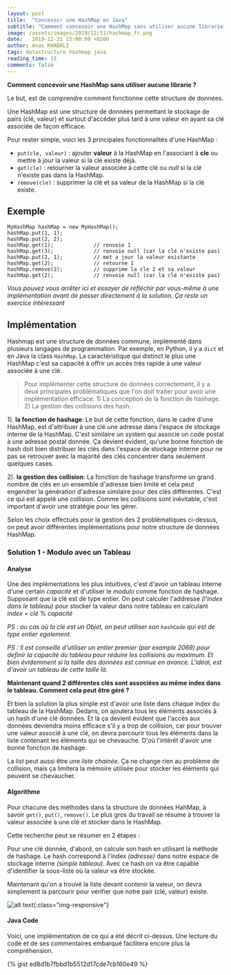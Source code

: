 ```yaml
---
layout: post
title:  "Concevoir une HashMap en Java"
subtitle: "Comment concevoir une HashMap sans utiliser aucune librarie ?"
image: /assets/images/2019/12/31/hashmap_fr.png
date:   2019-12-31 15:00:00 +0200
author: Anas KHABALI
tags: datastructure hashmap java
reading_time: 15
comments: false
---
```

**Comment concevoir une HashMap sans utiliser aucune librarie ?** 

Le but, est de comprendre comment fonctionne cette structure de données. 

Une HashMap est une structure de données permettant le stockage de pairs (clé, valeur) et surtout d'accéder plus tard à une valeur en ayant sa clé associée de façon efficace.

Pour rester simple, voici les 3 principales fonctionnalités d'une HashMap :
- `put(cle, valeur)` : ajouter **valeur** à la HashMap en l'associant à **cle** ou mettre à jour la valeur si la clé existe déjà.  
- `get(cle)` : retourner la valeur associée à cette clé ou _null_ si la clé n'existe pas dans la HashMap.
- `remove(cle)` : supprimer la clé et sa valeur de la HashMap si la clé existe.

## Exemple

````
MyHashMap hashMap = new MyHashMap();
hashMap.put(1, 1);          
hashMap.put(2, 2);         
hashMap.get(1);             // renvoie 1
hashMap.get(3);             // renvoie null (car la clé n'existe pas)
hashMap.put(2, 1);          // met a jour la valeur existante
hashMap.get(2);             // retourne 1 
hashMap.remove(2);          // supprime la cle 2 et sa valeur
hashMap.get(2);             // renvoie null (car la clé n'existe pas) 
````

_Vous pouvez vous arrêter ici et essayer de réfléchir par vous-même à une implémentation avant de passer directement à la solution. Ça reste un exercice intéressant_

## Implémentation
Hashmap est une structure de données commune, implémenté dans plusieurs langages de programmation. 
Par exemple, en Python, il y a `dict` et en Java la class `HashMap`. La caractéristique qui distinct le plus une HashMap c'est sa capacité à offrir un accès très rapide à une valeur associée à une clé.

>Pour implémenter cette structure de données correctement, il y a deux principales problématiques que l'on doit traiter pour avoir une implémentation efficace. 1) La conception de la fonction de hashage. 2) La gestion des collisions des hash.

1). **la fonction de hashage**: Le but de cette fonction, dans le cadre d'une HashMap, est d'attribuer à une clé une adresse dans l'espace de stockage interne de la HashMap. C'est similaire  un system qui associe un code postal à une adresse postal donnée. Ça devient évident, qu'une bonne fonction de hash doit bien distribuer les clés dans l'espace de stockage interne pour ne pas se retrouver avec la majorité des clés concentrer dans seulement quelques cases.

2). **la gestion des collision**: La fonction de hashage transforme un grand nombre de clés en un ensemble d'adresse bien limité et cela peut engendrer la génération d'adresse similaire pour des clés différentes. C'est ce qui est appelé une collision. Comme les collisions sont inévitable, c'est important d'avoir une stratégie pour les gérer.

Selon les choix effectués pour la gestion des 2 problématiques ci-dessus, on peut avoir différentes implémentations pour notre structure de données HashMap.

### Solution 1 - Modulo avec un Tableau
#### Analyse
Une des implémentations les plus intuitives, c'est d'avoir un tableau interne d'une certain *capacité* et d'utiliser le *modulo* comme fonction de hashage. Supposant que la clé est de type entier. On peut calculer l'addresse *(l'index dans le tableau)* pour stocker la valeur dans notre tableau en calculant *index* = *clé* % *capacité* 

*PS : au cas où la clé est un Objet, on peut utiliser son `hashCode` qui est de type entier egalement.*

*PS : Il est conseillé d'utiliser un entier premier (par example *2069*) pour definir la capacité du tableau pour réduire les collisions au maximum. Et bien évidemment si la taille des données est connue en avance. L'idéal, est d'avoir un tableau de cette taille là.*

**Maintenant quand 2 différentes clés sont associées au même index dans le tableau. Comment cela peut être géré ?**

Et bien la solution la plus simple est d'avoir une liste dans chaque index du tableau de la HashMap. Dedans, on ajoutera tous les éléments associés à un hash d'une clé données. Et là ça devient évident que l'accès aux données deviendra moins efficace s'il y a trop de collision, car pour trouver une valeur associé à une clé, on devra parcourir tous les éléments dans la liste contenant les éléments qui se chevauche. D'où l'intérêt d'avoir une bonne fonction de hashage.

La *list* peut aussi être une *liste chainée*. Ça ne change rien au problème de collision, mais ça limitera la mémoire utilisée pour stocker les éléments qui peuvent se chevaucher.


#### Algorithme
Pour chacune des méthodes dans la structure de données HahMap, à savoir `get()`, `put()`, `remove()`. Le plus gros du travail se résume à trouver la valeur associée à une clé et stocker dans le HashMap. 

Cette recherche peut se résumer en 2 étapes :

Pour une clé donnée, d'abord, on calcule son hash en utilisant la méthode de hashage. Le hash correspond à l'index *(adresse)* dans notre espace de stockage interne *(simple tableau)*. Avec ce hash on va être capable d'identifier la sous-liste où la valeur va être stockée.

Maintenant qu'on a trouvé la liste devant contenir la valeur, on devra simplement la parcourir pour vérifier que notre pair (clé, valeur) existe.

![alt text][hashmap]{:class="img-responsive"}


#### Java Code
Voici, une implémentation de ce qui a été décrit ci-dessus. Une lecture du code et de ses commentaires embarqué facilitera encore plus la compréhension.

{% gist ed8d1b7fbbd1b5512d17cde7cb160e49 %}

[hashmap]: {{site.baseurl}}/assets/images/2019/12/31/hashmap_fr.png "HashMap fonctionnement interne" 